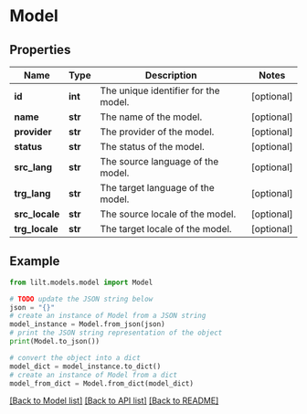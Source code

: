 # Model


## Properties

Name | Type | Description | Notes
------------ | ------------- | ------------- | -------------
**id** | **int** | The unique identifier for the model. | [optional] 
**name** | **str** | The name of the model. | [optional] 
**provider** | **str** | The provider of the model. | [optional] 
**status** | **str** | The status of the model. | [optional] 
**src_lang** | **str** | The source language of the model. | [optional] 
**trg_lang** | **str** | The target language of the model. | [optional] 
**src_locale** | **str** | The source locale of the model. | [optional] 
**trg_locale** | **str** | The target locale of the model. | [optional] 

## Example

```python
from lilt.models.model import Model

# TODO update the JSON string below
json = "{}"
# create an instance of Model from a JSON string
model_instance = Model.from_json(json)
# print the JSON string representation of the object
print(Model.to_json())

# convert the object into a dict
model_dict = model_instance.to_dict()
# create an instance of Model from a dict
model_from_dict = Model.from_dict(model_dict)
```
[[Back to Model list]](../README.md#documentation-for-models) [[Back to API list]](../README.md#documentation-for-api-endpoints) [[Back to README]](../README.md)


